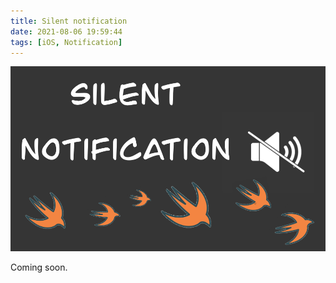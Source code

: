 ```yaml
---
title: Silent notification
date: 2021-08-06 19:59:44
tags: [iOS, Notification]
---
```


![](/Post-Resources/Silent-Notification/silent_notification.png "")

Coming soon.

<!-- more --> 